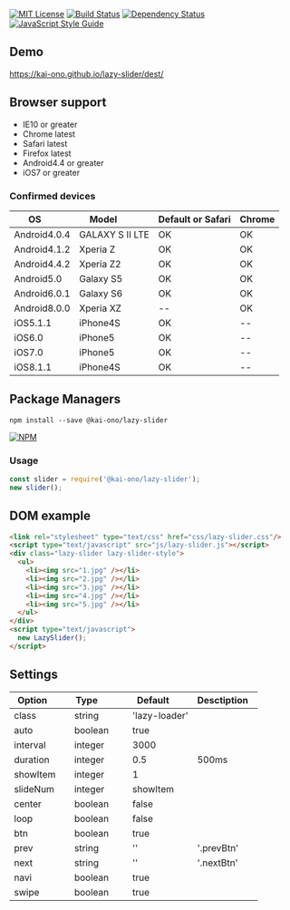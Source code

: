 [![MIT License](http://img.shields.io/badge/license-MIT-blue.svg?style=flat)](LICENSE)
[![Build Status](https://travis-ci.org/kai-ono/lazy-slider.svg?branch=master)](https://travis-ci.org/kai-ono/lazy-slider)
[![Dependency Status](https://beta.gemnasium.com/badges/github.com/kai-ono/lazy-slider.svg)](https://beta.gemnasium.com/projects/github.com/kai-ono/lazy-slider)
[![JavaScript Style Guide](https://img.shields.io/badge/code_style-standard-brightgreen.svg)](https://standardjs.com)

## Demo
https://kai-ono.github.io/lazy-slider/dest/

## Browser support
* IE10 or greater
* Chrome latest
* Safari latest
* Firefox latest
* Android4.4 or greater
* iOS7 or greater

### Confirmed devices
| OS           | Model          | Default or Safari | Chrome |
| ------------ | -------------- | ----------------- | ------ |
| Android4.0.4 | GALAXY S Ⅱ LTE | OK                | OK     |
| Android4.1.2 | Xperia Z       | OK                | OK     |
| Android4.4.2 | Xperia Z2      | OK                | OK     |
| Android5.0   | Galaxy S5      | OK                | OK     |
| Android6.0.1 | Galaxy S6      | OK                | OK     |
| Android8.0.0 | Xperia XZ      | --                | OK     |
| iOS5.1.1     | iPhone4S       | OK                | --     |
| iOS6.0       | iPhone5        | OK                | --     |
| iOS7.0       | iPhone5        | OK                | --     |
| iOS8.1.1     | iPhone4S       | OK                | --     |

## Package Managers
```
npm install --save @kai-ono/lazy-slider
```
[![NPM](https://nodei.co/npm/@kai-ono/lazy-slider.png)](https://nodei.co/npm/@kai-ono/lazy-slider/)

### Usage
```javascript
const slider = require('@kai-ono/lazy-slider');
new slider();
```

## DOM example
```html
<link rel="stylesheet" type="text/css" href="css/lazy-slider.css"/>
<script type="text/javascript" src="js/lazy-slider.js"></script>
<div class="lazy-slider lazy-slider-style">
  <ul>
    <li><img src="1.jpg" /></li>
    <li><img src="2.jpg" /></li>
    <li><img src="3.jpg" /></li>
    <li><img src="4.jpg" /></li>
    <li><img src="5.jpg" /></li>
  </ul>
</div>
<script type="text/javascript">
  new LazySlider();
</script>
```

## Settings
| Option        | Type           | Default       | Desctiption   |
| ------------- | -------------- | ------------- | ------------- |
| class         | string         | 'lazy-loader' |               |
| auto          | boolean        | true          |               |
| interval      | integer        | 3000          |               |
| duration      | integer        | 0.5           | 500ms         |
| showItem      | integer        | 1             |               |
| slideNum      | integer        | showItem      |               |
| center        | boolean        | false         |               |
| loop          | boolean        | false         |               |
| btn           | boolean        | true          |               |
| prev          | string         | ''            | '.prevBtn'    |
| next          | string         | ''            | '.nextBtn'    |
| navi          | boolean        | true          |               |
| swipe         | boolean        | true          |               |
